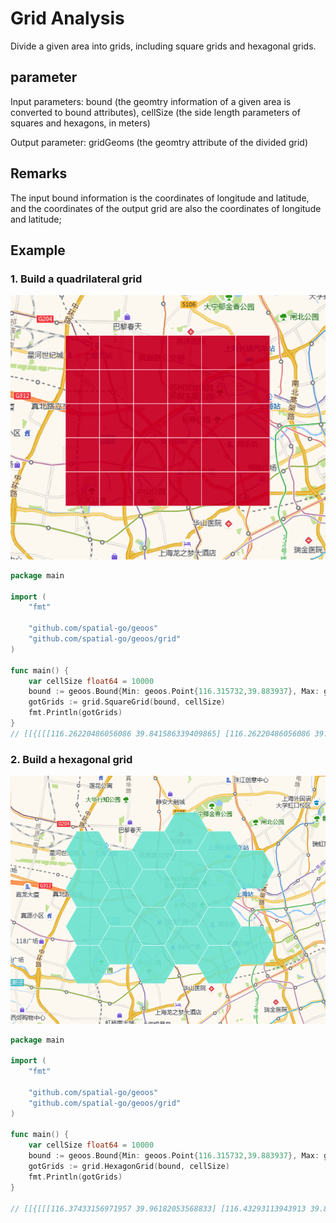 # Grid Analysis

Divide a given area into grids, including square grids and hexagonal grids.

## parameter

Input parameters: bound (the geomtry information of a given area is converted to bound attributes), cellSize (the side length parameters of squares and hexagons, in meters)

Output parameter: gridGeoms (the geomtry attribute of the divided grid)

## Remarks

The input bound information is the coordinates of longitude and latitude, and the coordinates of the output grid are also the coordinates of longitude and latitude;

## Example

### 1. Build a quadrilateral grid
![](images/square.png)
```go
package main

import (
	"fmt"

	"github.com/spatial-go/geoos"
	"github.com/spatial-go/geoos/grid"
)

func main() {
	var cellSize float64 = 10000
	bound := geoos.Bound{Min: geoos.Point{116.315732,39.883937}, Max: geoos.Point{116.443076,39.9791}}
	gotGrids := grid.SquareGrid(bound, cellSize)
	fmt.Println(gotGrids)
}
// [[{[[[116.26220486056086 39.841586339409865] [116.26220486056086 39.9315185] [116.379404 39.9315185] [116.379404 39.841586339409865] [116.26220486056086 39.841586339409865]]]} {[[[116.26220486056086 39.9315185] [116.26220486056086 40.02145066059014] [116.379404 40.02145066059014] [116.379404 39.9315185] [116.26220486056086 39.9315185]]]}] [{[[[116.379404 39.841586339409865] [116.379404 39.9315185] [116.49660313943913 39.9315185] [116.49660313943913 39.841586339409865] [116.379404 39.841586339409865]]]} {[[[116.379404 39.9315185] [116.379404 40.02145066059014] [116.49660313943913 40.02145066059014] [116.49660313943913 39.9315185] [116.379404 39.9315185]]]}]]
```

### 2. Build a hexagonal grid
![](images/grid.png)
```go
package main

import (
	"fmt"

	"github.com/spatial-go/geoos"
	"github.com/spatial-go/geoos/grid"
)

func main() {
	var cellSize float64 = 10000
	bound := geoos.Bound{Min: geoos.Point{116.315732,39.883937}, Max: geoos.Point{116.443076,39.9791}}
	gotGrids := grid.HexagonGrid(bound, cellSize)
	fmt.Println(gotGrids)
}

// [[{[[[116.37433156971957 39.96182053568833] [116.43293113943913 39.883937] [116.37433156971957 39.806053464311674] [116.25713243028042 39.806053464311674] [116.19853286056086 39.883937] [116.25713243028042 39.96182053568833] [116.37433156971957 39.96182053568833]]]} {[[[116.37433156971957 40.117587607065] [116.43293113943913 40.03970407137667] [116.37433156971957 39.96182053568834] [116.25713243028042 39.96182053568834] [116.19853286056086 40.03970407137667] [116.25713243028042 40.117587607065] [116.37433156971957 40.117587607065]]]}] [{[[[116.55013027887829 40.03970407137666] [116.60872984859785 39.96182053568833] [116.55013027887829 39.883937] [116.43293113943913 39.883937] [116.37433156971957 39.96182053568833] [116.43293113943913 40.03970407137666] [116.55013027887829 40.03970407137666]]]} {[[[116.55013027887829 40.19547114275333] [116.60872984859785 40.117587607065] [116.55013027887829 40.03970407137667] [116.43293113943913 40.03970407137667] [116.37433156971957 40.117587607065] [116.43293113943913 40.19547114275333] [116.55013027887829 40.19547114275333]]]}]]
```